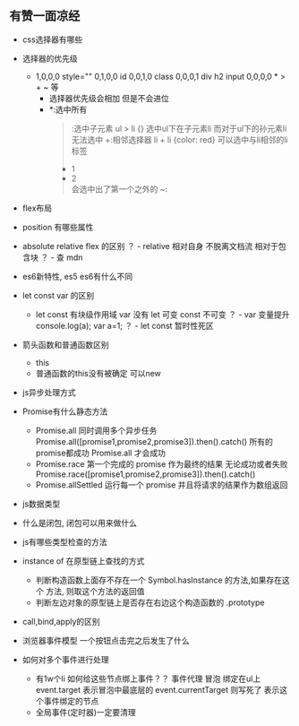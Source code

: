 ## 有赞一面凉经

- css选择器有哪些

- 选择器的优先级
    - 1,0,0,0   style=""
      0,1,0,0   id
      0,0,1,0   class
      0,0,0,1   div h2 input
      0,0,0,0   * > + ~ 等  
      - 选择器优先级会相加  但是不会进位
      - *:选中所有
        >:选中子元素    ul > li {} 选中ul下在子元素li  而对于ul下的孙元素li 无法选中
        +:相邻选择器    li + li {color: red}   可以选中与li相邻的li标签 <li>1</li><li>2</li>  会选中出了第一个之外的
        ~:

- flex布局

- position 有哪些属性

- absolute relative flex 的区别
？  - relative 相对自身  不脱离文档流  相对于包含块
？  - 查 mdn

- es6新特性, es5 es6有什么不同

- let const var 的区别
    - let const 有块级作用域 var 没有 let 可变 const 不可变
？    - var 变量提升         console.log(a);   var a=1;
？    - let const 暂时性死区                          

- 箭头函数和普通函数区别
    - this
    - 普通函数的this没有被确定 可以new

- js异步处理方式

- Promise有什么静态方法
    - Promise.all
        同时调用多个异步任务  Promise.all([promise1,promise2,promise3]).then().catch()
        所有的promise都成功  Promise.all 才会成功
    - Promise.race
        第一个完成的 promise 作为最终的结果 无论成功或者失败 Promise.race([promise1,promise2,promise3]).then().catch()
    - Promise.allSettled
        运行每一个 promise 并且将请求的结果作为数组返回

- js数据类型

- 什么是闭包, 闭包可以用来做什么

- js有哪些类型检查的方法

- instance of 在原型链上查找的方式
    - 判断构造函数上面存不存在一个 Symbol.hasInstance 的方法,如果存在这个
    方法, 则取这个方法的返回值
    - 判断左边对象的原型链上是否存在右边这个构造函数的 .prototype

- call,bind,apply的区别

- 浏览器事件模型  一个按钮点击完之后发生了什么

- 如何对多个事件进行处理
    - 有1w个li 如何给这些节点绑上事件？？ 事件代理
        冒泡 绑定在ul上  event.target 表示冒泡中最底层的     event.currentTarget 则写死了 表示这个事件绑定的节点
    - 全局事件(定时器)一定要清理